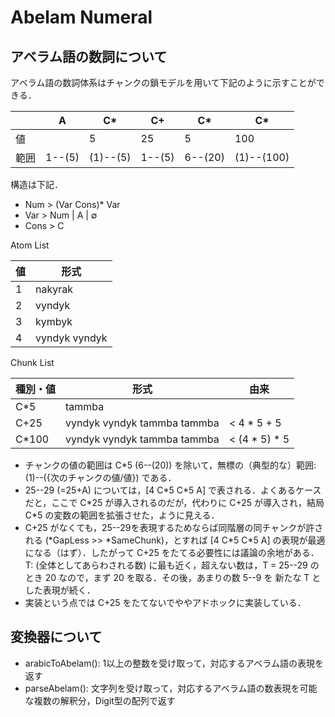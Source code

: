 # Abelam Numeral

## アベラム語の数詞について

アベラム語の数詞体系はチャンクの鎖モデルを用いて下記のように示すことができる．

|      | A      | C\*      | C\+    | C\*     | C\*        |
| ---- | ------ | -------- | ------ | ------- | ---------- |
| 値   |        | 5        | 25     | 5       | 100        |
| 範囲 | 1--(5) | (1)--(5) | 1--(5) | 6--(20) | (1)--(100) |

構造は下記．

- Num > (Var Cons)* Var
- Var > Num | A | ∅
- Cons > C

Atom List

| 値 | 形式          |
| -- | ------------- |
| 1  | nakyrak       |
| 2  | vyndyk        |
| 3  | kymbyk        |
| 4  | vyndyk vyndyk |

Chunk List

| 種別・値 | 形式                        | 由来            |
| -------- | --------------------------- | --------------- |
| C\*5     | tammba                      |                 |
| C+25     | vyndyk vyndyk tammba tammba | < 4 \* 5 + 5    |
| C\*100   | vyndyk vyndyk tammba tammba | < (4 \* 5) \* 5 |

- チャンクの値の範囲は C*5 (6--(20)) を除いて，無標の（典型的な）範囲: (1)--({次のチャンクの値/値}) である．
- 25--29 (=25+A) については，[4 C\*5 C\*5 A] で表される．よくあるケースだと，ここで C\*25 が導入されるのだが，代わりに C+25 が導入され，結局 C*5 の変数の範囲を拡張させた，ように見える．
- C+25 がなくても，25--29を表現するためならば同階層の同チャンクが許される (\*GapLess >> \*SameChunk)，とすれば [4 C\*5 C\*5 A] の表現が最適になる（はず）．したがって C+25 をたてる必要性には議論の余地がある．T: (全体としてあらわされる数) に最も近く，超えない数は，T = 25--29 のとき 20 なので，まず 20 を取る．その後，あまりの数 5--9 を 新たな T とした表現が続く．
- 実装という点では C+25 をたてないでややアドホックに実装している．

## 変換器について

- arabicToAbelam(): 1以上の整数を受け取って，対応するアベラム語の表現を返す
- parseAbelam(): 文字列を受け取って，対応するアベラム語の数表現を可能な複数の解釈分，Digit型の配列で返す
